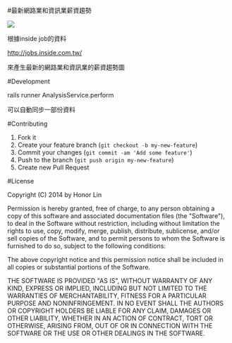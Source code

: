 #最新網路業和資訊業薪資趨勢

<img src="https://dl.dropboxusercontent.com/u/75986505/GitHub/inside_job_trends/cover.png" />

根據inside job的資料

http://jobs.inside.com.tw/

來產生最新的網路業和資訊業的薪資趨勢圖

#Development

rails runner AnalysisService.perform

可以自動同步一部份資料

#Contributing

1. Fork it
2. Create your feature branch (`git checkout -b my-new-feature`)
3. Commit your changes (`git commit -am 'Add some feature'`)
4. Push to the branch (`git push origin my-new-feature`)
5. Create new Pull Request


#License

Copyright (C) 2014 by Honor Lin

Permission is hereby granted, free of charge, to any person obtaining a copy of this software and associated documentation files (the "Software"), to deal in the Software without restriction, including without limitation the rights to use, copy, modify, merge, publish, distribute, sublicense, and/or sell copies of the Software, and to permit persons to whom the Software is furnished to do so, subject to the following conditions:

The above copyright notice and this permission notice shall be included in all copies or substantial portions of the Software.

THE SOFTWARE IS PROVIDED "AS IS", WITHOUT WARRANTY OF ANY KIND, EXPRESS OR IMPLIED, INCLUDING BUT NOT LIMITED TO THE WARRANTIES OF MERCHANTABILITY, FITNESS FOR A PARTICULAR PURPOSE AND NONINFRINGEMENT. IN NO EVENT SHALL THE AUTHORS OR COPYRIGHT HOLDERS BE LIABLE FOR ANY CLAIM, DAMAGES OR OTHER LIABILITY, WHETHER IN AN ACTION OF CONTRACT, TORT OR OTHERWISE, ARISING FROM, OUT OF OR IN CONNECTION WITH THE SOFTWARE OR THE USE OR OTHER DEALINGS IN THE SOFTWARE.
